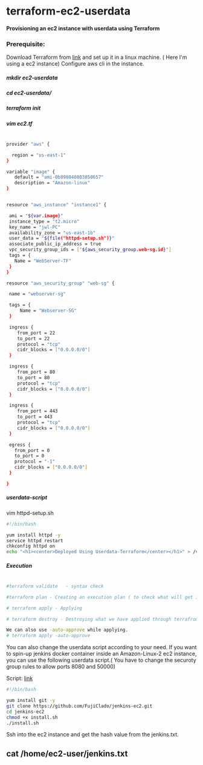 # terraform-ec2-userdata
####  Provisioning an ec2 instance with userdata using Terraform

### Prerequisite:
 Download Terraform from [link](https://www.terraform.io/downloads.html) and set up it in a linux machine. ( Here I'm using a ec2 instance)  Configure aws cli in the instance. 
 
 ##### mkdir ec2-userdata
 ##### cd ec2-userdata/
 ##### terraform init
 ##### vim ec2.tf
 #
 ```sh
 provider "aws" {

   region = "us-east-1"
}

variable "image" {
    default = "ami-0b898040803850657"
    description = "Amazon-linux"
}


resource "aws_instance" "instance1" {

  ami = "${var.image}"
  instance_type = "t2.micro"
  key_name = "jwl-PC"
  availability_zone = "us-east-1b"
  user_data = "${file("httpd-setup.sh")}"
  associate_public_ip_address = true
  vpc_security_group_ids = ["${aws_security_group.web-sg.id}"]
  tags = {
    Name = "WebServer-TF"
  }
}

resource "aws_security_group" "web-sg" {

  name = "webserver-sg"

  tags = {
      Name = "Webserver-SG"
  }

  ingress {
     from_port = 22
     to_port = 22
     protocol = "tcp"
     cidr_blocks = ["0.0.0.0/0"]
  }

  ingress {
     from_port = 80
     to_port = 80
     protocol = "tcp"
     cidr_blocks = ["0.0.0.0/0"]
  }

  ingress {
     from_port = 443
     to_port = 443
     protocol = "tcp"
     cidr_blocks = ["0.0.0.0/0"]
  }

  egress {
    from_port = 0
    to_port = 0
    protocol = "-1"
    cidr_blocks = ["0.0.0.0/0"]
  }

}
 ```
 ##### userdata-script
 
 vim httpd-setup.sh
 ```sh
 #!/bin/bash

yum install httpd -y
service httpd restart
chkconfig httpd on
echo "<h1><center>Deployed Using Userdata-Terraform</center></h1>" > /var/www/html/index.html
 ```
 ##### Execution
#
```sh
#terraform validate   - syntax check 

#terraform plan - Creating an execution plan ( to check what will get installed before running it)

# terraform apply - Applying

# terraform destroy - Destroying what we have applied through terrafrom apply

We can also use -auto-approve while applying.
# terraform apply -auto-approve

```
 
 
You can also change the userdata script according to your need.
If you want to spin-up jenkins docker container inside an Amazon-Linux-2 ec2 instance, you can use the following userdata script.( You have to change the securoty group rules to allow ports 8080 and 50000) 

Script: [link](https://github.com/FujiClado/jenkins-ec2/blob/master/install.sh)

```sh
#!/bin/bash

yum install git -y
git clone https://github.com/FujiClado/jenkins-ec2.git
cd jenkins-ec2
chmod +x install.sh
./install.sh
```

Ssh into the ec2 instance and get the hash value from the jenkins.txt.

## cat /home/ec2-user/jenkins.txt


 
